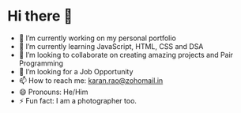 # Hi there 👋


- 🔭 I’m currently working on my personal portfolio
- 🌱 I’m currently learning JavaScript, HTML, CSS and DSA
- 👯 I’m looking to collaborate on creating amazing projects and Pair Programming
- 🤔 I’m looking for a Job Opportunity
- 📫 How to reach me: karan.rao@zohomail.in
- 😄 Pronouns: He/Him
- ⚡ Fun fact: I am a photographer too.

